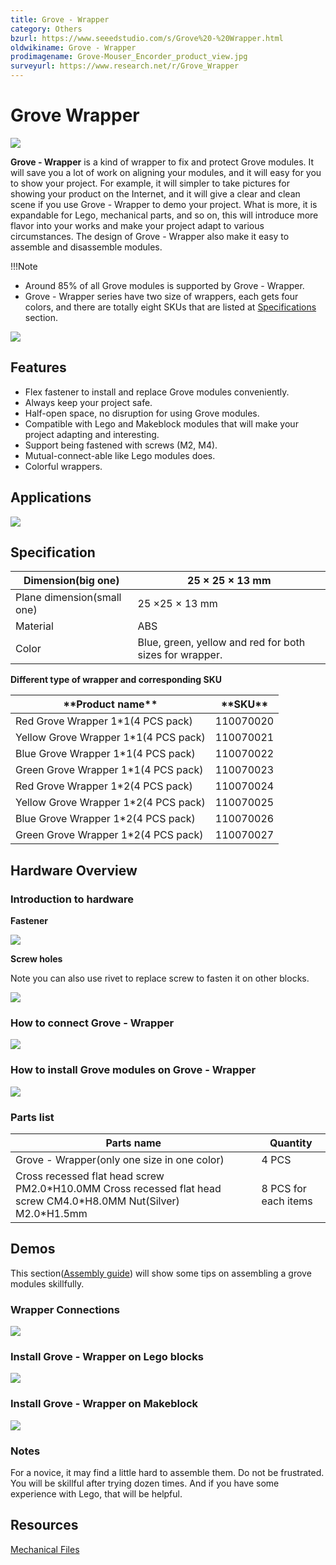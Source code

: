 ```yaml
---
title: Grove - Wrapper
category: Others
bzurl: https://www.seeedstudio.com/s/Grove%20-%20Wrapper.html
oldwikiname: Grove - Wrapper
prodimagename: Grove-Mouser_Encorder_product_view.jpg
surveyurl: https://www.research.net/r/Grove_Wrapper
---
```


# Grove Wrapper

![](https://github.com/SeeedDocument/Grove-Wrapper/raw/master/img/Grove-Mouser\_Encorder\_product\_view.jpg)

**Grove - Wrapper** is a kind of wrapper to fix and protect Grove modules. It will save you a lot of work on aligning your modules, and it will easy for you to show your project. For example, it will simpler to take pictures for showing your product on the Internet, and it will give a clear and clean scene if you use Grove - Wrapper to demo your project. What is more, it is expandable for Lego, mechanical parts, and so on, this will introduce more flavor into your works and make your project adapt to various circumstances. The design of Grove - Wrapper also make it easy to assemble and disassemble modules.

!!!Note

* Around 85% of all Grove modules is supported by Grove - Wrapper.
* Grove - Wrapper series have two size of wrappers, each gets four colors, and there are totally eight SKUs that are listed at [Specifications](https://app.gitbook.com/Grove-Wrapper#Parts\_list) section.

[![](https://github.com/SeeedDocument/Seeed-WiKi/raw/master/docs/images/300px-Get\_One\_Now\_Banner-ragular.png)](https://www.seeedstudio.com/s/Grove%20-%20Wrapper.html)

## Features

* Flex fastener to install and replace Grove modules conveniently.
* Always keep your project safe.
* Half-open space, no disruption for using Grove modules.
* Compatible with Lego and Makeblock modules that will make your project adapting and interesting.
* Support being fastened with screws (M2, M4).
* Mutual-connect-able like Lego modules does.
* Colorful wrappers.

## Applications

![](https://github.com/SeeedDocument/Grove-Wrapper/raw/master/img/Grove-Mouser\_Encorder\_application\_view.jpg)

## Specification

|  Dimension(big one)         |  25 × 25 × 13 mm                                         |
| --------------------------- | -------------------------------------------------------- |
|  Plane dimension(small one) |  25 ×25 × 13 mm                                          |
|  Material                   |  ABS                                                     |
|  Color                      |  Blue, green, yellow and red for both sizes for wrapper. |

**Different type of wrapper and corresponding SKU**

|  \*\*Product name\*\*                  |  \*\*SKU\*\* |
| -------------------------------------- | ------------ |
|  Red Grove Wrapper 1\*1(4 PCS pack)    |  110070020   |
|  Yellow Grove Wrapper 1\*1(4 PCS pack) |  110070021   |
|  Blue Grove Wrapper 1\*1(4 PCS pack)   |  110070022   |
|  Green Grove Wrapper 1\*1(4 PCS pack)  |  110070023   |
|  Red Grove Wrapper 1\*2(4 PCS pack)    |  110070024   |
|  Yellow Grove Wrapper 1\*2(4 PCS pack) |  110070025   |
|  Blue Grove Wrapper 1\*2(4 PCS pack)   |  110070026   |
|  Green Grove Wrapper 1\*2(4 PCS pack)  |  110070027   |

## Hardware Overview

### Introduction to hardware

**Fastener**

![](https://github.com/SeeedDocument/Grove-Wrapper/raw/master/img/Grove-Wrapper\_fastener\_location.jpg)

**Screw holes**

Note you can also use rivet to replace screw to fasten it on other blocks.

![](https://github.com/SeeedDocument/Grove-Wrapper/raw/master/img/Grove-Wrapper\_screw\_hole\_loacation.jpg)

### How to connect Grove - Wrapper

![](https://github.com/SeeedDocument/Grove-Wrapper/raw/master/img/Grove-Wrapper\_connection\_manner.jpg)

### How to install Grove modules on Grove - Wrapper

![](https://github.com/SeeedDocument/Grove-Wrapper/raw/master/img/Grove-Wrapper\_steps\_to\_install\_Grove\_modules\_.jpg)

### **Parts list**

| Parts name                                                                                                          |  Quantity             |
| ------------------------------------------------------------------------------------------------------------------- | --------------------- |
| Grove - Wrapper(only one size in one color)                                                                         |  4 PCS                |
| Cross recessed flat head screw PM2.0\*H10.0MM Cross recessed flat head screw CM4.0\*H8.0MM Nut(Silver) M2.0\*H1.5mm |  8 PCS for each items |

## Demos

This section([Assembly guide](https://github.com/SeeedDocument/Grove-Wrapper/raw/master/res/Assembly\_guide.pdf)) will show some tips on assembling a grove modules skillfully.

### Wrapper Connections

![](https://github.com/SeeedDocument/Grove-Wrapper/raw/master/img/Grove-Wrapper\_connect\_each\_other.jpg)

### Install Grove - Wrapper on Lego blocks

![](https://github.com/SeeedDocument/Grove-Wrapper/raw/master/img/Grove-Wrapper\_installed\_on\_Lego.jpg)

### Install Grove - Wrapper on Makeblock

![](https://github.com/SeeedDocument/Grove-Wrapper/raw/master/img/Grove-Wrapper\_installed\_on\_Makeblock.jpg)

### Notes

For a novice, it may find a little hard to assemble them. Do not be frustrated. You will be skillful after trying dozen times. And if you have some experience with Lego, that will be helpful.

## Resources

[Mechanical Files](https://github.com/SeeedDocument/Grove-Wrapper/raw/master/res/Mechanical\_Diagram.zip)
